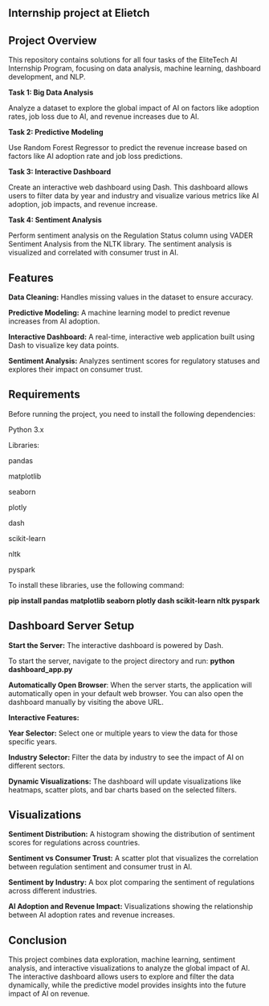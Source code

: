 ## Internship project at Elietch

## Project Overview
This repository contains solutions for all four tasks of the EliteTech AI Internship Program, focusing on data analysis, machine learning, dashboard development, and NLP.

**Task 1: Big Data Analysis**

Analyze a dataset to explore the global impact of AI on factors like adoption rates, job loss due to AI, and revenue increases due to AI.

**Task 2: Predictive Modeling**

Use Random Forest Regressor to predict the revenue increase based on factors like AI adoption rate and job loss predictions.

**Task 3: Interactive Dashboard**

Create an interactive web dashboard using Dash. This dashboard allows users to filter data by year and industry and visualize various metrics like AI adoption, job impacts, and revenue increase.

**Task 4: Sentiment Analysis**

Perform sentiment analysis on the Regulation Status column using VADER Sentiment Analysis from the NLTK library. The sentiment analysis is visualized and correlated with consumer trust in AI.


## Features
**Data Cleaning:** Handles missing values in the dataset to ensure accuracy.

**Predictive Modeling:** A machine learning model to predict revenue increases from AI adoption.

**Interactive Dashboard:** A real-time, interactive web application built using Dash to visualize key data points.

**Sentiment Analysis:** Analyzes sentiment scores for regulatory statuses and explores their impact on consumer trust.


## Requirements

Before running the project, you need to install the following dependencies:

Python 3.x

Libraries:

pandas

matplotlib

seaborn

plotly

dash

scikit-learn

nltk

pyspark

To install these libraries, use the following command:

**pip install pandas matplotlib seaborn plotly dash scikit-learn nltk pyspark**

## Dashboard Server Setup

**Start the Server:** The interactive dashboard is powered by Dash. 

To start the server, navigate to the project directory and run: **python dashboard_app.py**

**Automatically Open Browser**: When the server starts, the application will automatically open in your default web browser. You can also open the dashboard manually by visiting the above URL.

**Interactive Features:**

**Year Selector:** Select one or multiple years to view the data for those specific years.

**Industry Selector:** Filter the data by industry to see the impact of AI on different sectors.

**Dynamic Visualizations:** The dashboard will update visualizations like heatmaps, scatter plots, and bar charts based on the selected filters.


## Visualizations

**Sentiment Distribution:** A histogram showing the distribution of sentiment scores for regulations across countries.

**Sentiment vs Consumer Trust:** A scatter plot that visualizes the correlation between regulation sentiment and consumer trust in AI.

**Sentiment by Industry:** A box plot comparing the sentiment of regulations across different industries.

**AI Adoption and Revenue Impact:** Visualizations showing the relationship between AI adoption rates and revenue increases.

## Conclusion
This project combines data exploration, machine learning, sentiment analysis, and interactive visualizations to analyze the global impact of AI. The interactive dashboard allows users to explore and filter the data dynamically, while the predictive model provides insights into the future impact of AI on revenue.



